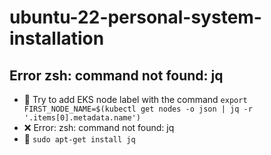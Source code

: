 # ubuntu-22-personal-system-installation
## Error zsh: command not found: jq
* 🤔 Try to add EKS node label with the command `export FIRST_NODE_NAME=$(kubectl get nodes -o json | jq -r '.items[0].metadata.name')`
* ❌ Error: zsh: command not found: jq 
* 🎯 `sudo apt-get install jq`
